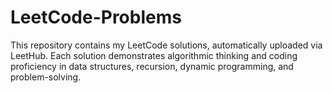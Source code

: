 # LeetCode-Problems
This repository contains my LeetCode solutions, automatically uploaded via LeetHub. Each solution demonstrates algorithmic thinking and coding proficiency in data structures, recursion, dynamic programming, and problem-solving.
